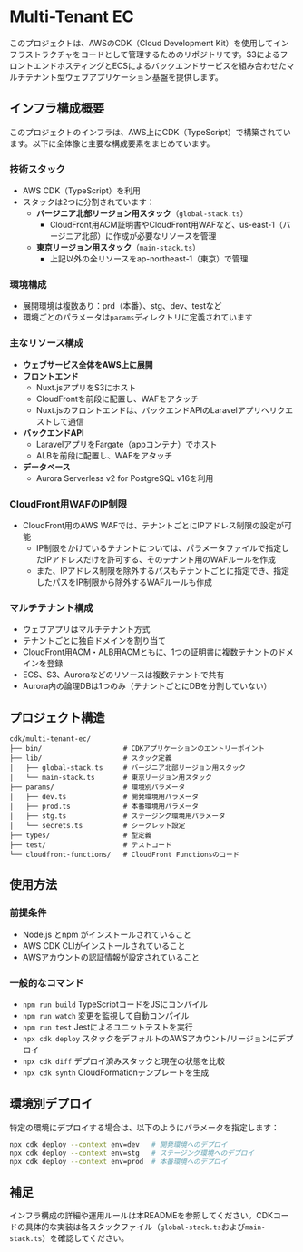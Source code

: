 # Multi-Tenant EC

このプロジェクトは、AWSのCDK（Cloud Development Kit）を使用してインフラストラクチャをコードとして管理するためのリポジトリです。S3によるフロントエンドホスティングとECSによるバックエンドサービスを組み合わせたマルチテナント型ウェブアプリケーション基盤を提供します。

## インフラ構成概要

このプロジェクトのインフラは、AWS上にCDK（TypeScript）で構築されています。以下に全体像と主要な構成要素をまとめています。

### 技術スタック
- AWS CDK（TypeScript）を利用
- スタックは2つに分割されています：
  - **バージニア北部リージョン用スタック**（`global-stack.ts`）
    - CloudFront用ACM証明書やCloudFront用WAFなど、us-east-1（バージニア北部）に作成が必要なリソースを管理
  - **東京リージョン用スタック**（`main-stack.ts`）
    - 上記以外の全リソースをap-northeast-1（東京）で管理

### 環境構成
- 展開環境は複数あり：prd（本番）、stg、dev、testなど
- 環境ごとのパラメータは`params`ディレクトリに定義されています

### 主なリソース構成
- **ウェブサービス全体をAWS上に展開**
- **フロントエンド**
  - Nuxt.jsアプリをS3にホスト
  - CloudFrontを前段に配置し、WAFをアタッチ
  - Nuxt.jsのフロントエンドは、バックエンドAPIのLaravelアプリへリクエストして通信
- **バックエンドAPI**
  - LaravelアプリをFargate（appコンテナ）でホスト
  - ALBを前段に配置し、WAFをアタッチ
- **データベース**
  - Aurora Serverless v2 for PostgreSQL v16を利用

### CloudFront用WAFのIP制限
- CloudFront用のAWS WAFでは、テナントごとにIPアドレス制限の設定が可能
  - IP制限をかけているテナントについては、パラメータファイルで指定したIPアドレスだけを許可する、そのテナント用のWAFルールを作成
  - また、IPアドレス制限を除外するパスもテナントごとに指定でき、指定したパスをIP制限から除外するWAFルールも作成

### マルチテナント構成
- ウェブアプリはマルチテナント方式
- テナントごとに独自ドメインを割り当て
- CloudFront用ACM・ALB用ACMともに、1つの証明書に複数テナントのドメインを登録
- ECS、S3、Auroraなどのリソースは複数テナントで共有
- Aurora内の論理DBは1つのみ（テナントごとにDBを分割していない）

## プロジェクト構造

```
cdk/multi-tenant-ec/
├── bin/                    # CDKアプリケーションのエントリーポイント
├── lib/                    # スタック定義
│   ├── global-stack.ts     # バージニア北部リージョン用スタック
│   └── main-stack.ts       # 東京リージョン用スタック
├── params/                 # 環境別パラメータ
│   ├── dev.ts              # 開発環境用パラメータ
│   ├── prod.ts             # 本番環境用パラメータ
│   ├── stg.ts              # ステージング環境用パラメータ
│   └── secrets.ts          # シークレット設定
├── types/                  # 型定義
├── test/                   # テストコード
└── cloudfront-functions/   # CloudFront Functionsのコード
```

## 使用方法

### 前提条件
- Node.js とnpm がインストールされていること
- AWS CDK CLIがインストールされていること
- AWSアカウントの認証情報が設定されていること

### 一般的なコマンド

* `npm run build`   TypeScriptコードをJSにコンパイル
* `npm run watch`   変更を監視して自動コンパイル
* `npm run test`    Jestによるユニットテストを実行
* `npx cdk deploy`  スタックをデフォルトのAWSアカウント/リージョンにデプロイ
* `npx cdk diff`    デプロイ済みスタックと現在の状態を比較
* `npx cdk synth`   CloudFormationテンプレートを生成

## 環境別デプロイ

特定の環境にデプロイする場合は、以下のようにパラメータを指定します：

```bash
npx cdk deploy --context env=dev   # 開発環境へのデプロイ
npx cdk deploy --context env=stg   # ステージング環境へのデプロイ
npx cdk deploy --context env=prod  # 本番環境へのデプロイ
```

## 補足

インフラ構成の詳細や運用ルールは本READMEを参照してください。CDKコードの具体的な実装は各スタックファイル（`global-stack.ts`および`main-stack.ts`）を確認してください。
